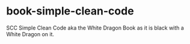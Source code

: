 # book-simple-clean-code
SCC Simple Clean Code aka the White Dragon Book as it is black with a White Dragon on it. 

